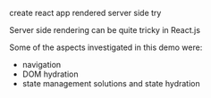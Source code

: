 create react app rendered server side try

Server side rendering can be quite tricky in React.js

Some of the aspects investigated in this demo were:
- navigation
- DOM hydration
- state management solutions and state hydration
